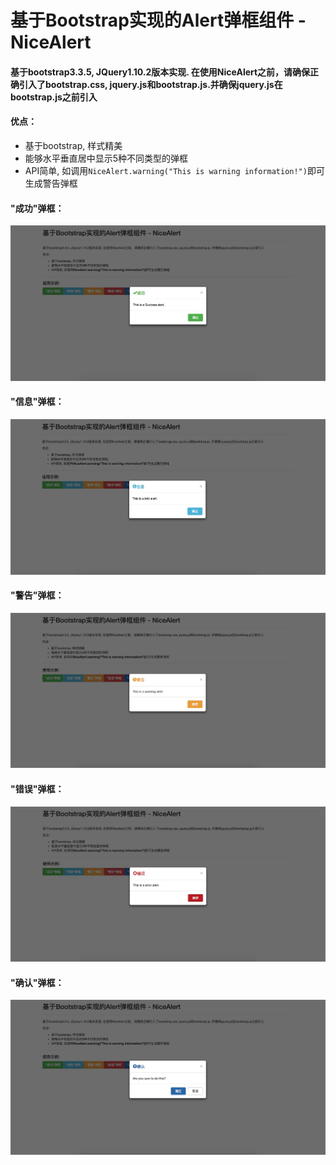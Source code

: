 # 基于Bootstrap实现的Alert弹框组件 - NiceAlert
#### 基于bootstrap3.3.5, JQuery1.10.2版本实现. 在使用NiceAlert之前，请确保正确引入了bootstrap.css, jquery.js和bootstrap.js.并确保jquery.js在bootstrap.js之前引入
#### 优点：
* 基于bootstrap, 样式精美
* 能够水平垂直居中显示5种不同类型的弹框
* API简单, 如调用`NiceAlert.warning("This is warning information!")`即可生成警告弹框
#### "成功"弹框：
![avatar](https://github.com/shichen88/NiceAlert/blob/master/NicePop/img/success.jpg)
#### "信息"弹框：
![avatar](https://github.com/shichen88/NiceAlert/blob/master/NicePop/img/info.jpg)
#### "警告"弹框：
![avatar](https://github.com/shichen88/NiceAlert/blob/master/NicePop/img/warning.jpg)
#### "错误"弹框：
![avatar](https://github.com/shichen88/NiceAlert/blob/master/NicePop/img/error.jpg)
#### "确认"弹框：
![avatar](https://github.com/shichen88/NiceAlert/blob/master/NicePop/img/confirm.jpg)
